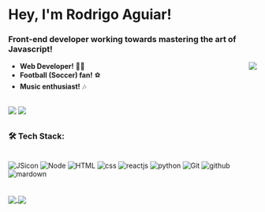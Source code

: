 # Hey, I'm Rodrigo Aguiar!
### Front-end developer working towards mastering the art of Javascript!
  <div style="display: inline_block">
<img src="https://raw.githubusercontent.com/MicaelliMedeiros/micaellimedeiros/master/image/computer-illustration.png" align='right'>

 - **Web Developer!** 👩‍💻
 - **Football (Soccer) fan!** ⚽
 - **Music enthusiast!** 🎶

  <div style="display: inline_block"><br>
   <a href="https://www.linkedin.com/in/rodrigo-aguiar-76ab021bb/" target="_blank"><img src="https://img.shields.io/badge/LinkedIn-0077B5?style=for-the-badge&logo=linkedin&logoColor=white" target="_blank"/></a>
      <a href="mailto:rodrigoaguiardev@gmail.com"><img src="https://img.shields.io/badge/Gmail-D14836?style=for-the-badge&logo=gmail&logoColor=white" target="_blank"></a>
  </div>

##
  
  ### 🛠 Tech Stack:
  
  <div>
    <div style="display: inline_block"><br>
<img align="center" alt="JSicon" src="https://shields.io/badge/-JavaScript-051224?style=flat&logo=javascript"/>
<img align="center" alt="Node" src="https://shields.io/badge/-Node.JS-051224?style=flat&logo=node.js"/>
<img align="center" alt="HTML" src="https://shields.io/badge/-HTML-051224?style=flat&logo=html5"/>
<img align="center" alt="css" src="https://shields.io/badge/-CSS-051224?style=flat&logo=css3"/>
<img align="center" alt="reactjs" src="https://shields.io/badge/-React-051224?style=flat&logo=react"/>
<img align="center" alt="python" src="https://shields.io/badge/-Python-051224?style=flat&logo=python"/>
<img align="center" alt="Git" src="https://shields.io/badge/-Git-051224?style=flat&logo=git"/>
<img align="center" alt="github" src="https://shields.io/badge/-GitHub-051224?style=flat&logo=github"/>
<img align="center" alt="mardown" src="https://shields.io/badge/-Visual%20Studio%20Code-051224?style=flat&logo=visual-studio-code"/>

  </div>
  
<br>
<br>

  <div>
    <a href="https://github.com/RodrigoCAguiar">
    <img align="center" heigt="180em" src="https://github-readme-stats.vercel.app/api?username=RodrigoCAguiar&count_private=true&theme=city_lights&show_icons=true&"/>
    <img align="center" heigt="180em" src="https://github-readme-stats.vercel.app/api/top-langs/?username=RodrigoCAguiar&layout=compact&theme=city_lights&langs_count=8"/>
  </div>

##
